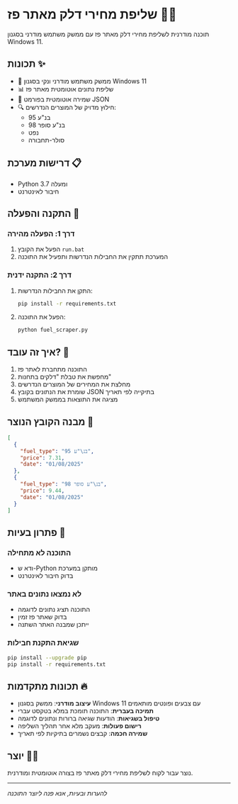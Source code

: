 # שליפת מחירי דלק מאתר פז 🚗⛽

תוכנה מודרנית לשליפת מחירי דלק מאתר פז עם ממשק משתמש מודרני בסגנון Windows 11.

## תכונות ✨

- 🎨 ממשק משתמש מודרני ונקי בסגנון Windows 11
- 📊 שליפת נתונים אוטומטית מאתר פז
- 💾 שמירה אוטומטית בפורמט JSON
- 🔍 חילוץ מדויק של המוצרים הנדרשים:
  - בנ"ע 95
  - בנ"ע סופר 98  
  - נפט
  - סולר-תחבורה

## דרישות מערכת 📋

- Python 3.7 ומעלה
- חיבור לאינטרנט

## התקנה והפעלה 🚀

### דרך 1: הפעלה מהירה
1. הפעל את הקובץ `run.bat`
2. המערכת תתקין את החבילות הנדרשות ותפעיל את התוכנה

### דרך 2: התקנה ידנית
1. התקן את החבילות הנדרשות:
   ```bash
   pip install -r requirements.txt
   ```

2. הפעל את התוכנה:
   ```bash
   python fuel_scraper.py
   ```

## איך זה עובד? 🔧

1. התוכנה מתחברת לאתר פז
2. מחפשת את טבלת "דלקים בתחנות"
3. מחלצת את המחירים של המוצרים הנדרשים
4. שומרת את הנתונים בקובץ JSON בתיקייה לפי תאריך
5. מציגה את התוצאות בממשק המשתמש

## מבנה הקובץ הנוצר 📁

```json
[
  {
    "fuel_type": "בנ\"ע 95",
    "price": 7.31,
    "date": "01/08/2025"
  },
  {
    "fuel_type": "בנ\"ע סופר 98", 
    "price": 9.44,
    "date": "01/08/2025"
  }
]
```

## פתרון בעיות 🔨

### התוכנה לא מתחילה
- ודא ש-Python מותקן במערכת
- בדוק חיבור לאינטרנט

### לא נמצאו נתונים באתר
- התוכנה תציג נתונים לדוגמה
- בדוק שאתר פז זמין
- ייתכן שמבנה האתר השתנה

### שגיאת התקנת חבילות
```bash
pip install --upgrade pip
pip install -r requirements.txt
```

## תכונות מתקדמות 🔥

- **עיצוב מודרני**: ממשק בסגנון Windows 11 עם צבעים ופונטים מותאמים
- **תמיכה בעברית**: התוכנה תומכת במלא בטקסט עברי
- **טיפול בשגיאות**: הודעות שגיאה ברורות ונתונים לדוגמה
- **רישום פעולות**: מעקב מלא אחר תהליך השליפה
- **שמירה חכמה**: קבצים נשמרים בתיקיות לפי תאריך

## יוצר 👨‍💻

נוצר עבור לקוח לשליפת מחירי דלק מאתר פז בצורה אוטומטית ומודרנית.

---

*להערות ובעיות, אנא פנה ליוצר התוכנה*

